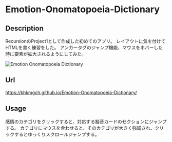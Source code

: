 # Emotion-Onomatopoeia-Dictionary

## Description
RecursionのProject1として作成した初めてのアプリ。
レイアウトに気を付けてHTMLを書く練習をした。
アンカータグのジャンプ機能、マウスをホバーした時に要素が拡大されるようにしてみた。

![Emotion Onomatopoeia Dictionary](https://user-images.githubusercontent.com/101968115/168040535-4ea1ed2a-ae35-469c-b0e3-484bebf49208.jpg)

## Url
https://khkmgch.github.io/Emotion-Onomatopoeia-Dictionary/

## Usage
感情のカテゴリをクリックすると、対応する擬音カードのセクションにジャンプする。
カテゴリにマウスを合わせると、そのカテゴリが大きく強調され、クリックするとゆっくりスクロールジャンプする。

